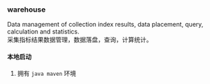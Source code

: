 ### warehouse   

Data management of collection index results, data placement, query, calculation and statistics.   
采集指标结果数据管理，数据落盘，查询，计算统计。


#### 本地启动 

1. 拥有 `java maven` 环境  
